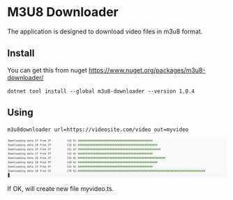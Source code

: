 # M3U8 Downloader

The application is designed to download video files in m3u8 format.

## Install

You can get this from nuget https://www.nuget.org/packages/m3u8-downloader/

```shell
dotnet tool install --global m3u8-downloader --version 1.0.4
```

## Using

```shell
m3u8downloader url=https://videosite.com/video out=myvideo
```

![Progress](progress.png "Progress")

If OK, will create new file myvideo.ts.

